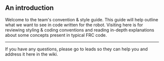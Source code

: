## An introduction   
 Welcome to the team's convention & style guide. This guide will help outline what we want to see in code written for the robot. Visiting here is for reviewing styling & coding conventions and reading in-depth explanations about some concepts present in typical FRC code.
___
If you have any questions, please go to leads so they can help you and address it here in the wiki.